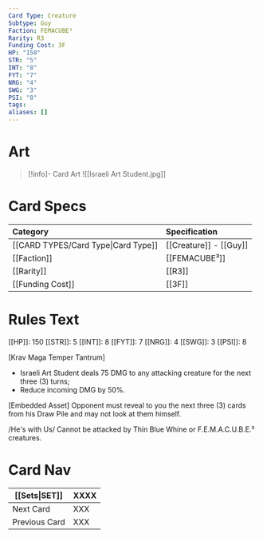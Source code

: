 ```yaml
---
Card Type: Creature
Subtype: Guy
Faction: FEMACUBE³
Rarity: R3
Funding Cost: 3F
HP: "150"
STR: "5"
INT: "8"
FYT: "7"
NRG: "4"
SWG: "3"
PSI: "8"
tags: 
aliases: []
---
```

# Art

> [!info]- Card Art
> ![[Israeli Art Student.jpg]]

# Card Specs

| Category | Specification| 
| :--- | :--- |
| [[CARD TYPES/Card Type\|Card Type]] | [[Creature]] - [[Guy]] |  
| [[Faction]] | [[FEMACUBE³]] |  
| [[Rarity]] | [[R3]] |  
| [[Funding Cost]] | [[3F]] |  

# Rules Text  

[[HP]]: 150 [[STR]]: 5 [[INT]]: 8 [[FYT]]: 7 [[NRG]]: 4 [[SWG]]: 3 [[PSI]]: 8  

[Krav Maga Temper Tantrum]
- Israeli Art Student deals 75 DMG to any attacking creature for the next three (3) turns;
- Reduce incoming DMG by 50%.

[Embedded Asset] 
Opponent must reveal to you the next three (3) cards from his Draw Pile and may not look at them himself.

/He's with Us/ 
Cannot be attacked by Thin Blue Whine or F.E.M.A.C.U.B.E.³ creatures.

# Card Nav

| [[Sets\|SET]] | XXXX |
| --- | --- |
| Next Card | XXX |
| Previous Card | XXX |


